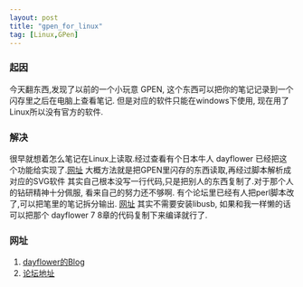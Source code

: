 ```yaml
---
layout: post
title: "gpen_for_linux"
tag: [Linux,GPen]
---
```


### 起因 ###
今天翻东西,发现了以前的一个小玩意 GPEN, 这个东西可以把你的笔记记录到一个闪存里之后在电脑上查看笔记. 但是对应的软件只能在windows下使用, 现在用了Linux所以没有官方的软件.

### 解决 ###
很早就想着怎么笔记在Linux上读取.经过查看有个日本牛人 dayflower 已经把这个功能给实现了.[网址](http://d.hatena.ne.jp/dayflower/20080903/1220407032)
大概方法就是把GPEN里闪存的东西读取,再经过脚本解析成对应的SVG软件
其实自己根本没写一行代码,只是把别人的东西复制了.对于那个人的钻研精神十分佩服, 看来自己的努力还不够啊.
有个论坛里已经有人把perl脚本改了,可以把笔里的笔记拆分输出. [网址](http://f.pil.tw/thread-89931-1-1.html)
其实不需要安装libusb, 如果和我一样懒的话可以把那个 dayflower 7 8章的代码复制下来编译就行了.

### 网址 ###
1. [dayflower的Blog](http://f.pil.tw/thread-89931-1-1.html)
2. [论坛地址](http://d.hatena.ne.jp/dayflower/20080903/1220407032)
